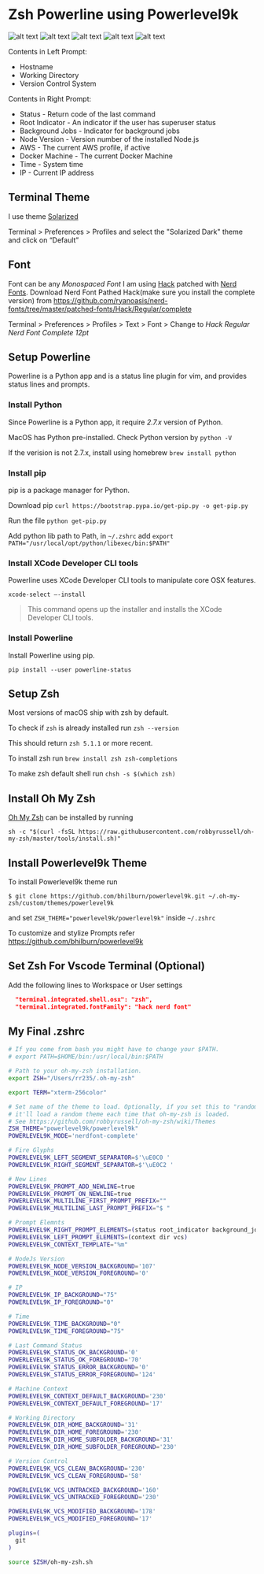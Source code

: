 # Zsh Powerline using Powerlevel9k

![alt text](images/screen1.png "git clean")
![alt text](images/screen2.png "git untracked")
![alt text](images/screen3.png "git modified")
![alt text](images/screen4.png "bitbucket clean")
![alt text](images/screen5.png "bitbucket modified error")

Contents in Left Prompt:

* Hostname
* Working Directory
* Version Control System

Contents in Right Prompt:

* Status - Return code of the last command
* Root Indicator - An indicator if the user has superuser status
* Background Jobs - Indicator for background jobs
* Node Version - Version number of the installed Node.js
* AWS - The current AWS profile, if active
* Docker Machine - The current Docker Machine
* Time - System time
* IP - Current IP address

## Terminal Theme

I use theme [Solarized](http://ethanschoonover.com/solarized)

Terminal > Preferences > Profiles and select the "Solarized Dark" theme and click on “Default”

## Font

Font can be any *Monospaced Font*
I am using [Hack](https://sourcefoundry.org/hack/) patched with [Nerd Fonts](https://github.com/ryanoasis/nerd-fonts).
Download Nerd Font Pathed Hack(make sure you install the complete version) from https://github.com/ryanoasis/nerd-fonts/tree/master/patched-fonts/Hack/Regular/complete

Terminal > Preferences > Profiles > Text > Font > Change to *Hack Regular Nerd Font Complete 12pt*

## Setup Powerline

Powerline is a Python app and is a status line plugin for vim, and provides status lines and prompts.

### Install Python

Since Powerline is a Python app, it require *2.7.x* version of Python.

MacOS has Python pre-installed.
Check Python version by `python -V`

If the verision is not 2.7.x, install using homebrew `brew install python`

### Install pip

pip is a package manager for Python.

Download pip `curl https://bootstrap.pypa.io/get-pip.py -o get-pip.py`

Run the file `python get-pip.py`

Add python lib path to Path, in `~/.zshrc` add `export PATH="/usr/local/opt/python/libexec/bin:$PATH"`

### Install XCode Developer CLI tools

Powerline uses XCode Developer CLI tools to manipulate core OSX features.

`xcode-select —-install`

> This command opens up the installer and installs the XCode Developer CLI tools.

### Install Powerline

Install Powerline using pip.

`pip install --user powerline-status`

## Setup Zsh

Most versions of macOS ship with zsh by default.

To check if `zsh` is already installed run
`zsh --version`

This should return `zsh 5.1.1` or more recent.

To install zsh run
`brew install zsh zsh-completions`

To make zsh default shell run
`chsh -s $(which zsh)`

## Install Oh My Zsh

[Oh My Zsh](https://github.com/robbyrussell/oh-my-zsh) can be installed by running

`sh -c "$(curl -fsSL https://raw.githubusercontent.com/robbyrussell/oh-my-zsh/master/tools/install.sh)"`

## Install Powerlevel9k Theme

To install Powerlevel9k theme run

`$ git clone https://github.com/bhilburn/powerlevel9k.git ~/.oh-my-zsh/custom/themes/powerlevel9k`

and set `ZSH_THEME="powerlevel9k/powerlevel9k"` inside `~/.zshrc`

To customize and stylize Prompts refer https://github.com/bhilburn/powerlevel9k

## Set Zsh For Vscode Terminal (Optional)

Add the following lines to Workspace or User settings

```json
  "terminal.integrated.shell.osx": "zsh",
  "terminal.integrated.fontFamily": "hack nerd font"
```

## My Final .zshrc

```sh
# If you come from bash you might have to change your $PATH.
# export PATH=$HOME/bin:/usr/local/bin:$PATH

# Path to your oh-my-zsh installation.
export ZSH="/Users/rr235/.oh-my-zsh"

export TERM="xterm-256color"

# Set name of the theme to load. Optionally, if you set this to "random"
# it'll load a random theme each time that oh-my-zsh is loaded.
# See https://github.com/robbyrussell/oh-my-zsh/wiki/Themes
ZSH_THEME="powerlevel9k/powerlevel9k"
POWERLEVEL9K_MODE='nerdfont-complete'

# Fire Glyphs
POWERLEVEL9K_LEFT_SEGMENT_SEPARATOR=$'\uE0C0 '
POWERLEVEL9K_RIGHT_SEGMENT_SEPARATOR=$'\uE0C2 '

# New Lines
POWERLEVEL9K_PROMPT_ADD_NEWLINE=true
POWERLEVEL9K_PROMPT_ON_NEWLINE=true
POWERLEVEL9K_MULTILINE_FIRST_PROMPT_PREFIX=""
POWERLEVEL9K_MULTILINE_LAST_PROMPT_PREFIX="$ "

# Prompt Elemnts
POWERLEVEL9K_RIGHT_PROMPT_ELEMENTS=(status root_indicator background_jobs node_version aws docker_machine time ip)
POWERLEVEL9K_LEFT_PROMPT_ELEMENTS=(context dir vcs)
POWERLEVEL9K_CONTEXT_TEMPLATE="%m"

# NodeJs Version
POWERLEVEL9K_NODE_VERSION_BACKGROUND='107'
POWERLEVEL9K_NODE_VERSION_FOREGROUND='0'

# IP
POWERLEVEL9K_IP_BACKGROUND="75"
POWERLEVEL9K_IP_FOREGROUND="0"

# Time
POWERLEVEL9K_TIME_BACKGROUND="0"
POWERLEVEL9K_TIME_FOREGROUND="75"

# Last Command Status
POWERLEVEL9K_STATUS_OK_BACKGROUND='0'
POWERLEVEL9K_STATUS_OK_FOREGROUND='70'
POWERLEVEL9K_STATUS_ERROR_BACKGROUND='0'
POWERLEVEL9K_STATUS_ERROR_FOREGROUND='124'

# Machine Context
POWERLEVEL9K_CONTEXT_DEFAULT_BACKGROUND='230'
POWERLEVEL9K_CONTEXT_DEFAULT_FOREGROUND='17'

# Working Directory
POWERLEVEL9K_DIR_HOME_BACKGROUND='31'
POWERLEVEL9K_DIR_HOME_FOREGROUND='230'
POWERLEVEL9K_DIR_HOME_SUBFOLDER_BACKGROUND='31'
POWERLEVEL9K_DIR_HOME_SUBFOLDER_FOREGROUND='230'

# Version Control
POWERLEVEL9K_VCS_CLEAN_BACKGROUND='230'
POWERLEVEL9K_VCS_CLEAN_FOREGROUND='58'

POWERLEVEL9K_VCS_UNTRACKED_BACKGROUND='160'
POWERLEVEL9K_VCS_UNTRACKED_FOREGROUND='230'

POWERLEVEL9K_VCS_MODIFIED_BACKGROUND='178'
POWERLEVEL9K_VCS_MODIFIED_FOREGROUND='17'

plugins=(
  git
)

source $ZSH/oh-my-zsh.sh

```
